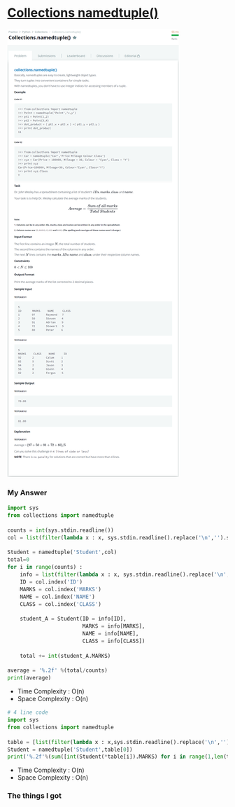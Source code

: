 # [Collections namedtuple()](https://www.hackerrank.com/challenges/py-collections-namedtuple/problem)  

![image](Problem.png)



### My Answer

```python
import sys
from collections import namedtuple

counts = int(sys.stdin.readline())
col = list(filter(lambda x : x, sys.stdin.readline().replace('\n','').split(' ')))

Student = namedtuple('Student',col)
total=0
for i in range(counts) : 
    info = list(filter(lambda x : x, sys.stdin.readline().replace('\n','').split(' ')))
    ID = col.index('ID')
    MARKS = col.index('MARKS')
    NAME = col.index('NAME')
    CLASS = col.index('CLASS')
    
    student_A = Student(ID = info[ID],
                        MARKS = info[MARKS],
                        NAME = info[NAME],
                        CLASS = info[CLASS])
                      
    total += int(student_A.MARKS)

average = '%.2f' %(total/counts)
print(average)
```

* Time Complexity : O(n)
* Space Complexity : O(n)



```python
# 4 line code
import sys
from collections import namedtuple

table = [list(filter(lambda x : x,sys.stdin.readline().replace('\n','').split(' '))) for _ in range(int(sys.stdin.readline())+1)]
Student = namedtuple('Student',table[0])
print('%.2f'%(sum([int(Student(*table[i]).MARKS) for i in range(1,len(table))])/(len(table)-1)))
```

* Time Complexity : O(n)
* Space Complexity : O(n)



### The things I got
